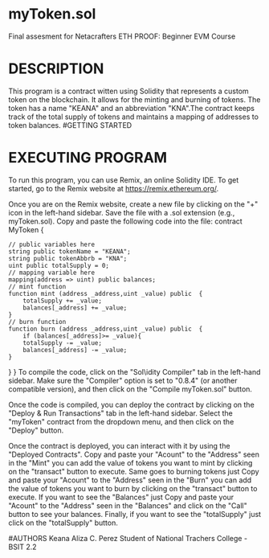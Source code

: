 # myToken.sol
Final assesment for Netacrafters ETH PROOF: Beginner EVM Course
# DESCRIPTION
This program is a contract witten using Solidity that represents a custom token on the blockchain. It allows for the minting and burning of tokens. 
The token has a name "KEANA" and an abbreviation "KNA".The contract keeps track of the total supply of tokens and maintains a mapping of addresses to token balances.
#GETTING STARTED
# EXECUTING PROGRAM
To run this program, you can use Remix, an online Solidity IDE. To get started, go to the Remix website at https://remix.ethereum.org/.

Once you are on the Remix website, create a new file by clicking on the "+" icon in the left-hand sidebar. Save the file with a .sol extension (e.g., myToken.sol). 
Copy and paste the following code into the file:
contract MyToken {

    // public variables here
    string public tokenName = "KEANA";
    string public tokenAbbrb = "KNA";
    uint public totalSupply = 0;
    // mapping variable here
    mapping(address => uint) public balances;
    // mint function
    function mint (address _address,uint _value) public  {
        totalSupply += _value;
        balances[_address] += _value;
    }
    // burn function
    function burn (address _address,uint _value) public  {
        if (balances[_address]>= _value){
        totalSupply -= _value;
        balances[_address] -= _value;
    }
}
}
To compile the code, click on the "Sol\idity Compiler" tab in the left-hand sidebar. 
Make sure the "Compiler" option is set to "0.8.4" (or another compatible version), and then click on the "Compile myToken.sol" button.

Once the code is compiled, you can deploy the contract by clicking on the "Deploy & Run Transactions" tab in the left-hand sidebar. 
Select the "myToken" contract from the dropdown menu, and then click on the "Deploy" button.

Once the contract is deployed, you can interact with it by using the "Deployed Contracts". Copy and paste your "Acount" to the "Address" seen in the "Mint" you can add the value of tokens you want to mint by clicking on the "transact" button to execute.
Same goes to burning tokens just  Copy and paste your "Acount" to the "Address" seen in the "Burn" you can add the value of tokens you want to burn by clicking on the "transact" button to execute.
If you want to see the "Balances" just Copy and paste your "Acount" to the "Address" seen in the "Balances" and click on the "Call" button to see your balances. 
Finally, if you want to see the "totalSupply" just click on the "totalSupply" button.

#AUTHORS
Keana Aliza C. Perez
Student of National Trachers College - BSIT 2.2
